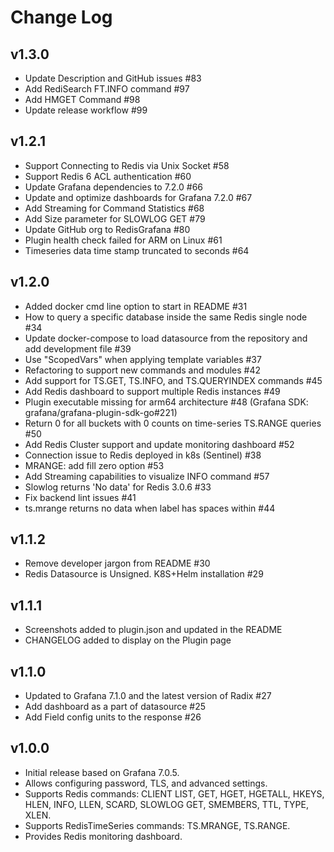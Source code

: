 # Change Log

## v1.3.0

- Update Description and GitHub issues #83
- Add RediSearch FT.INFO command #97
- Add HMGET Command #98
- Update release workflow #99

## v1.2.1

- Support Connecting to Redis via Unix Socket #58
- Support Redis 6 ACL authentication #60
- Update Grafana dependencies to 7.2.0 #66
- Update and optimize dashboards for Grafana 7.2.0 #67
- Add Streaming for Command Statistics #68
- Add Size parameter for SLOWLOG GET #79
- Update GitHub org to RedisGrafana #80
- Plugin health check failed for ARM on Linux #61
- Timeseries data time stamp truncated to seconds #64

## v1.2.0

- Added docker cmd line option to start in README #31
- How to query a specific database inside the same Redis single node #34
- Update docker-compose to load datasource from the repository and add development file #39
- Use "ScopedVars" when applying template variables #37
- Refactoring to support new commands and modules #42
- Add support for TS.GET, TS.INFO, and TS.QUERYINDEX commands #45
- Add Redis dashboard to support multiple Redis instances #49
- Plugin executable missing for arm64 architecture #48 (Grafana SDK: grafana/grafana-plugin-sdk-go#221)
- Return 0 for all buckets with 0 counts on time-series TS.RANGE queries #50
- Add Redis Cluster support and update monitoring dashboard #52
- Connection issue to Redis deployed in k8s (Sentinel) #38
- MRANGE: add fill zero option #53
- Add Streaming capabilities to visualize INFO command #57
- Slowlog returns 'No data' for Redis 3.0.6 #33
- Fix backend lint issues #41
- ts.mrange returns no data when label has spaces within #44

## v1.1.2

- Remove developer jargon from README #30
- Redis Datasource is Unsigned. K8S+Helm installation #29

## v1.1.1

- Screenshots added to plugin.json and updated in the README
- CHANGELOG added to display on the Plugin page

## v1.1.0

- Updated to Grafana 7.1.0 and the latest version of Radix #27
- Add dashboard as a part of datasource #25
- Add Field config units to the response #26

## v1.0.0

- Initial release based on Grafana 7.0.5.
- Allows configuring password, TLS, and advanced settings.
- Supports Redis commands: CLIENT LIST, GET, HGET, HGETALL, HKEYS, HLEN, INFO, LLEN, SCARD, SLOWLOG GET, SMEMBERS, TTL, TYPE, XLEN.
- Supports RedisTimeSeries commands: TS.MRANGE, TS.RANGE.
- Provides Redis monitoring dashboard.

